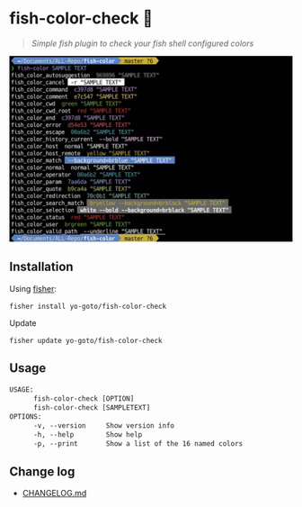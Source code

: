 # fish-color-check 🌈
> *Simple fish plugin to check your fish shell configured colors*

![demo image](./assets/fish-color-check-demo.jpg)

## Installation

Using [fisher](https://github.com/jorgebucaran/fisher):

```console
fisher install yo-goto/fish-color-check
```

Update

```console
fisher update yo-goto/fish-color-check
```

## Usage

```console
USAGE:
      fish-color-check [OPTION]
      fish-color-check [SAMPLETEXT]
OPTIONS:
      -v, --version     Show version info
      -h, --help        Show help
      -p, --print       Show a list of the 16 named colors
```

## Change log
- [CHANGELOG.md](/CHANGELOG.md)


